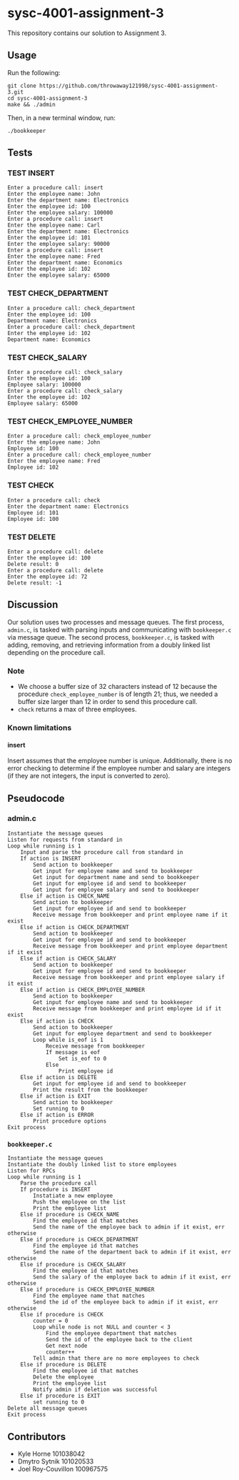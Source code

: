 # sysc-4001-assignment-3

This repository contains our solution to Assignment 3.

## Usage

Run the following:
```
git clone https://github.com/throwaway121998/sysc-4001-assignment-3.git
cd sysc-4001-assignment-3
make && ./admin 
```
Then, in a new terminal window, run:
```
./bookkeeper 
```

## Tests

### TEST INSERT
```
Enter a procedure call: insert
Enter the employee name: John
Enter the department name: Electronics
Enter the employee id: 100
Enter the employee salary: 100000
Enter a procedure call: insert
Enter the employee name: Carl
Enter the department name: Electronics
Enter the employee id: 101
Enter the employee salary: 90000
Enter a procedure call: insert
Enter the employee name: Fred
Enter the department name: Economics
Enter the employee id: 102
Enter the employee salary: 65000
```
### TEST CHECK_DEPARTMENT
```
Enter a procedure call: check_department
Enter the employee id: 100
Department name: Electronics
Enter a procedure call: check_department
Enter the employee id: 102
Department name: Economics
```
### TEST CHECK_SALARY
```
Enter a procedure call: check_salary
Enter the employee id: 100
Employee salary: 100000
Enter a procedure call: check_salary
Enter the employee id: 102
Employee salary: 65000

```
### TEST CHECK_EMPLOYEE_NUMBER
```
Enter a procedure call: check_employee_number
Enter the employee name: John
Employee id: 100
Enter a procedure call: check_employee_number
Enter the employee name: Fred
Employee id: 102
```
### TEST CHECK
```
Enter a procedure call: check
Enter the department name: Electronics
Employee id: 101
Employee id: 100
```
### TEST DELETE
```
Enter a procedure call: delete
Enter the employee id: 100
Delete result: 0
Enter a procedure call: delete
Enter the employee id: 72
Delete result: -1
```

## Discussion

Our solution uses two processes and message queues. The first process, `admin.c`, is tasked with parsing inputs and communicating with `bookkeeper.c` via message queue. The second process, `bookkeeper.c`, is tasked with adding, removing, and retrieving information from a doubly linked list depending on the procedure call.

### Note 

* We choose a buffer size of 32 characters instead of 12 because the procedure `check_employee_number` is of length 21; thus, we needed a buffer size larger than 12 in order to send this procedure call.
* `check` returns a max of three employees.

### Known limitations

#### insert 
Insert assumes that the employee number is unique. Additionally, there is no error checking to determine if the employee number and salary are integers (if they are not integers, the input is converted to zero).

## Pseudocode
### admin.c
```
Instantiate the message queues
Listen for requests from standard in
Loop while running is 1
	Input and parse the procedure call from standard in
	If action is INSERT
		Send action to bookkeeper
		Get input for employee name and send to bookkeeper
		Get input for department name and send to bookkeeper
		Get input for employee id and send to bookkeeper
		Get input for employee salary and send to bookkeeper
	Else if action is CHECK_NAME
		Send action to bookkeeper
		Get input for employee id and send to bookkeeper
		Receive message from bookkeeper and print employee name if it exist
	Else if action is CHECK_DEPARTMENT
		Send action to bookkeeper
		Get input for employee id and send to bookkeeper
		Receive message from bookkeeper and print employee department if it exist
	Else if action is CHECK_SALARY
		Send action to bookkeeper
		Get input for employee id and send to bookkeeper
		Receive message from bookkeeper and print employee salary if it exist
	Else if action is CHECK_EMPLOYEE_NUMBER
		Send action to bookkeeper
		Get input for employee name and send to bookkeeper
		Receive message from bookkeeper and print employee id if it exist
	Else if action is CHECK
		Send action to bookkeeper
		Get input for employee department and send to bookkeeper
		Loop while is_eof is 1
			Receive message from bookkeeper 
 			If message is eof
				Set is_eof to 0
			Else
				Print employee id
	Else if action is DELETE
		Get input for employee id and send to bookkeeper
		Print the result from the bookkeeper
	Else if action is EXIT
		Send action to bookkeeper
		Set running to 0
	Else if action is ERROR
		Print procedure options
Exit process
```

### `bookkeeper.c`
```
Instantiate the message queues
Instantiate the doubly linked list to store employees
Listen for RPCs
Loop while running is 1
	Parse the procedure call
	If procedure is INSERT
		Instatiate a new employee
		Push the employee on the list
		Print the employee list
	Else if procedure is CHECK_NAME
		Find the employee id that matches
		Send the name of the employee back to admin if it exist, err otherwise
	Else if procedure is CHECK_DEPARTMENT
		Find the employee id that matches
		Send the name of the department back to admin if it exist, err otherwise
	Else if procedure is CHECK_SALARY
		Find the employee id that matches
		Send the salary of the employee back to admin if it exist, err otherwise
	Else if procedure is CHECK_EMPLOYEE_NUMBER
		Find the employee name that matches
		Send the id of the employee back to admin if it exist, err otherwise
	Else if procedure is CHECK
		counter = 0
		Loop while node is not NULL and counter < 3
			Find the employee department that matches
			Send the id of the employee back to the client
			Get next node
			counter++
		Tell admin that there are no more employees to check
	Else if procedure is DELETE
		Find the employee id that matches
		Delete the employee
		Print the employee list
		Notify admin if deletion was successful
	Else if procedure is EXIT
		set running to 0
Delete all message queues
Exit process
```

## Contributors

* Kyle Horne 101038042
* Dmytro Sytnik 101020533
* Joel Roy-Couvillon 100967575

